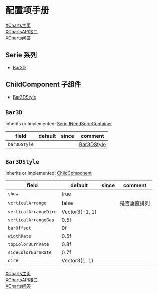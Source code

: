 # 配置项手册

[XCharts主页](https://github.com/XCharts-Team/XCharts)</br>
[XChartsAPI接口](XChartsAPI-ZH.md)</br>
[XCharts问答](XChartsFAQ-ZH.md)

## Serie 系列

- [Bar3D](#Bar3D)

## ChildComponent 子组件

- [Bar3DStyle](#Bar3DStyle)

## `Bar3D`

Inherits or Implemented: [Serie](#Serie),[INeedSerieContainer](#INeedSerieContainer)

|field|default|since|comment|
|--|--|--|--|
|`bar3DStyle`||| [Bar3DStyle](#Bar3DStyle)|

## `Bar3DStyle`

Inherits or Implemented: [ChildComponent](#ChildComponent)

|field|default|since|comment|
|--|--|--|--|
|`show`|true||
|`verticalArrange`|false||是否垂直排列
|`verticalArrangeDire`|Vector3(-1, 1)||
|`verticalArrangeGap`|0.5f||
|`barOffset`|0f||
|`widthRate`|0.5f||
|`topColorBurnRate`|0.8f||
|`sideColorBurnRate`|0.7f||
|`dire`|Vector3(1, 1)||

[XCharts主页](https://github.com/XCharts-Team/XCharts)</br>
[XChartsAPI接口](XChartsAPI-ZH.md)</br>
[XCharts问答](XChartsFAQ-ZH.md)
